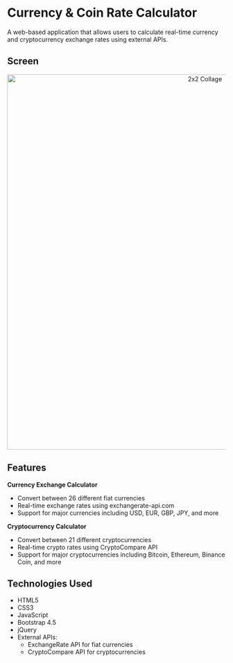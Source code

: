 # Currency & Coin Rate Calculator

A web-based application that allows users to calculate real-time currency and cryptocurrency exchange rates using external APIs.

## Screen

  <div align="center">
    <img src="https://github.com/user-attachments/assets/06e7cfc8-e6a4-473a-9836-2b2e5aa972bc" alt="2x2 Collage" width="896" height="864"/>
</div>

## Features

**Currency Exchange Calculator**
  - Convert between 26 different fiat currencies
  - Real-time exchange rates using exchangerate-api.com
  - Support for major currencies including USD, EUR, GBP, JPY, and more

**Cryptocurrency Calculator**
  - Convert between 21 different cryptocurrencies
  - Real-time crypto rates using CryptoCompare API
  - Support for major cryptocurrencies including Bitcoin, Ethereum, Binance Coin, and more

## Technologies Used

- HTML5
- CSS3
- JavaScript
- Bootstrap 4.5
- jQuery
- External APIs:
  - ExchangeRate API for fiat currencies
  - CryptoCompare API for cryptocurrencies
